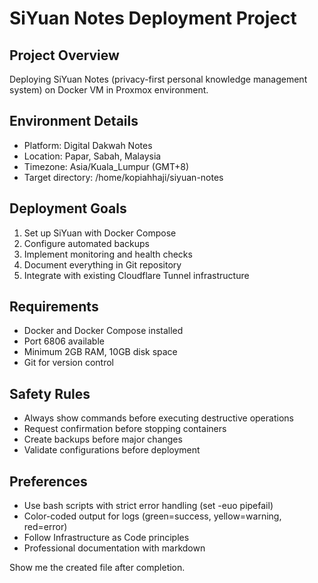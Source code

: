 # SiYuan Notes Deployment Project

## Project Overview
Deploying SiYuan Notes (privacy-first personal knowledge management system) on Docker VM in Proxmox environment.

## Environment Details
- Platform: Digital Dakwah Notes
- Location: Papar, Sabah, Malaysia
- Timezone: Asia/Kuala_Lumpur (GMT+8)
- Target directory: /home/kopiahhaji/siyuan-notes

## Deployment Goals
1. Set up SiYuan with Docker Compose
2. Configure automated backups
3. Implement monitoring and health checks
4. Document everything in Git repository
5. Integrate with existing Cloudflare Tunnel infrastructure

## Requirements
- Docker and Docker Compose installed
- Port 6806 available
- Minimum 2GB RAM, 10GB disk space
- Git for version control

## Safety Rules
- Always show commands before executing destructive operations
- Request confirmation before stopping containers
- Create backups before major changes
- Validate configurations before deployment

## Preferences
- Use bash scripts with strict error handling (set -euo pipefail)
- Color-coded output for logs (green=success, yellow=warning, red=error)
- Follow Infrastructure as Code principles
- Professional documentation with markdown

Show me the created file after completion.
